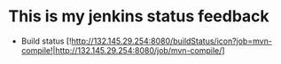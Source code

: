 # This is my jenkins status feedback

* Build status
[!http://132.145.29.254:8080/buildStatus/icon?job=mvn-compile!|http://132.145.29.254:8080/job/mvn-compile/]
